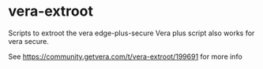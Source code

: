 # vera-extroot
Scripts to extroot the vera edge-plus-secure
Vera plus script also works for vera secure.

See https://community.getvera.com/t/vera-extroot/199691 for more info
